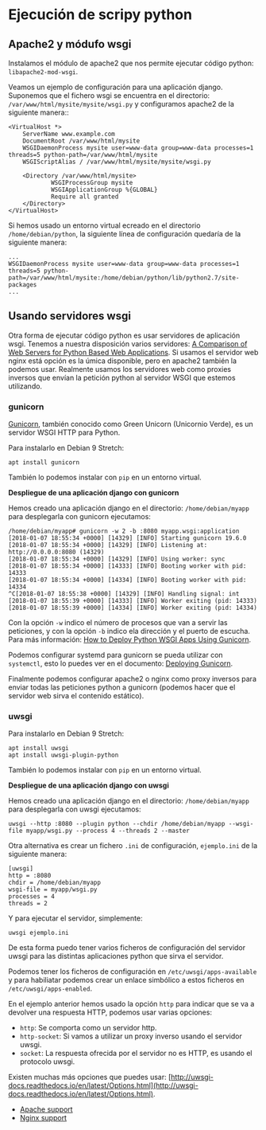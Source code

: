 # Ejecución de scripy python


## Apache2 y módufo wsgi

Instalamos el módulo de apache2 que nos permite ejecutar código python: `libapache2-mod-wsgi`.

Veamos un ejemplo de configuración para una aplicación django. Suponemos que el fichero wsgi se encuentra en el directorio: ``/var/www/html/mysite/mysite/wsgi.py`` y configuramos apache2 de la siguiente manera::

    <VirtualHost *>
        ServerName www.example.com
        DocumentRoot /var/www/html/mysite
        WSGIDaemonProcess mysite user=www-data group=www-data processes=1 threads=5 python-path=/var/www/html/mysite
        WSGIScriptAlias / /var/www/html/mysite/mysite/wsgi.py

        <Directory /var/www/html/mysite>
                WSGIProcessGroup mysite
                WSGIApplicationGroup %{GLOBAL}
                Require all granted
        </Directory>
    </VirtualHost>

Si hemos usado un entorno virtual ecreado en el directorio ``/home/debian/python``, la siguiente línea de configuración quedaría de la siguiente manera:

    ...
    WSGIDaemonProcess mysite user=www-data group=www-data processes=1 threads=5 python-path=/var/www/html/mysite:/home/debian/python/lib/python2.7/site-packages
    ...

## Usando servidores wsgi

Otra forma de ejecutar código python es usar servidores de aplicación wsgi. Tenemos a nuestra disposición varios servidores: [A Comparison of Web Servers for Python Based Web Applications](https://www.digitalocean.com/community/tutorials/a-comparison-of-web-servers-for-python-based-web-applications). Si usamos el servidor web nginx está opción es la úmica disponible, pero en apache2 también la podemos usar. Realmente usamos los servidores web como proxies inversos que envían la petición python al servidor WSGI que estemos utilizando.

### gunicorn

[Gunicorn](http://gunicorn.org/), también conocido como Green Unicorn (Unicornio Verde), es un servidor WSGI HTTP para Python.

Para instalarlo en Debian 9 Stretch:

    apt install gunicorn

También lo podemos instalar con `pip` en un entorno virtual.

**Despliegue de una aplicación django con gunicorn**

Hemos creado una aplicación django en el directorio: `/home/debian/myapp` para desplegarla con gunicorn ejecutamos:

    /home/debian/myapp# gunicorn -w 2 -b :8080 myapp.wsgi:application
    [2018-01-07 18:55:34 +0000] [14329] [INFO] Starting gunicorn 19.6.0
    [2018-01-07 18:55:34 +0000] [14329] [INFO] Listening at: http://0.0.0.0:8080 (14329)
    [2018-01-07 18:55:34 +0000] [14329] [INFO] Using worker: sync
    [2018-01-07 18:55:34 +0000] [14333] [INFO] Booting worker with pid: 14333
    [2018-01-07 18:55:34 +0000] [14334] [INFO] Booting worker with pid: 14334
    ^C[2018-01-07 18:55:38 +0000] [14329] [INFO] Handling signal: int
    [2018-01-07 18:55:39 +0000] [14333] [INFO] Worker exiting (pid: 14333)
    [2018-01-07 18:55:39 +0000] [14334] [INFO] Worker exiting (pid: 14334)
    

Con la opción `-w` indico el número de procesos que van a servir las peticiones, y con la opción `-b` indico ela dirección y el puerto de escucha. Para más información: [How to Deploy Python WSGI Apps Using Gunicorn](https://www.digitalocean.com/community/tutorials/how-to-deploy-python-wsgi-apps-using-gunicorn-http-server-behind-nginx).

Podemos configurar systemd para gunicorn se pueda utilizar con `systemctl`, esto lo puedes ver en el documento: [Deploying Gunicorn](http://docs.gunicorn.org/en/stable/deploy.html#systemd).

Finalmente podemos configurar apache2 o nginx como proxy inversos para enviar todas las peticiones python a gunicorn (podemos hacer que el servidor web sirva el contenido estático).

### uwsgi

Para instalarlo en Debian 9 Stretch:

    apt install uwsgi
    apt install uwsgi-plugin-python

También lo podemos instalar con `pip` en un entorno virtual.  

**Despliegue de una aplicación django con uwsgi**

Hemos creado una aplicación django en el directorio: `/home/debian/myapp` para desplegarla con uwsgi ejecutamos:

    uwsgi --http :8080 --plugin python --chdir /home/debian/myapp --wsgi-file myapp/wsgi.py --process 4 --threads 2 --master 

Otra alternativa es crear un fichero `.ini` de configuración, `ejemplo.ini` de la siguiente manera:

    [uwsgi]
    http = :8080
    chdir = /home/debian/myapp 
    wsgi-file = myapp/wsgi.py
    processes = 4
    threads = 2

Y para ejecutar el servidor, simplemente:

    uwsgi ejemplo.ini

De esta forma puedo tener varios ficheros de configuración del servidor uwsgi para las distintas aplicaciones python que sirva el servidor.

Podemos tener los ficheros de configuración en `/etc/uwsgi/apps-available` y para habiliatar podemos crear un enlace simbólico a estos ficheros en `/etc/uwsgi/apps-enabled`.

En el ejemplo anterior hemos usado la opción `http` para indicar que se va a devolver una respuesta HTTP, podemos usar varias opciones:

* `http`: Se comporta como un servidor http.
* `http-socket`: Si vamos a utilizar un proxy inverso usando el servidor uwsgi.
* `socket`: La respuesta ofrecida por el servidor no es HTTP, es usando el protocolo uwsgi.

Existen muchas más opciones que puedes usar: [http://uwsgi-docs.readthedocs.io/en/latest/Options.html](http://uwsgi-docs.readthedocs.io/en/latest/Options.html).

* [Apache support](http://uwsgi-docs.readthedocs.io/en/latest/Apache.html)
* [Nginx support](http://uwsgi-docs.readthedocs.io/en/latest/Nginx.html)

